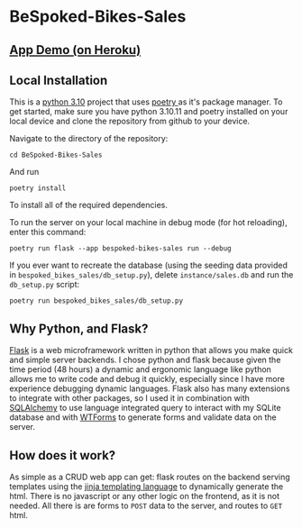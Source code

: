 # BeSpoked-Bikes-Sales

## [App Demo (on Heroku)](https://bespoked-bikes-sales.herokuapp.com/)

## Local Installation 
This is a [python 3.10](https://www.python.org/downloads/release/python-3100/) project that uses [ poetry ]( https://python-poetry.org/ ) as it's package manager. To get started, make sure you have python 3.10.11 and poetry installed on your local device and clone the repository from github to your device. 

Navigate to the directory of the repository:
```shell
cd BeSpoked-Bikes-Sales
```
And run
```shell
poetry install
```
To install all of the required dependencies. 

To run the server on your local machine in debug mode (for hot reloading), enter this command:
```shell
poetry run flask --app bespoked-bikes-sales run --debug
```

If you ever want to recreate the database (using the seeding data provided in `bespoked_bikes_sales/db_setup.py`), delete `instance/sales.db` and run the `db_setup.py` script:
```shell
poetry run bespoked_bikes_sales/db_setup.py
```

## Why Python, and Flask?
[Flask](https://flask.palletsprojects.com/en/2.3.x/) is a web microframework written in python that allows you make quick and simple server backends. I chose python and flask because given the time period (48 hours) a dynamic and ergonomic language like python allows me to write code and debug it quickly, especially since I have more experience debugging dynamic languages. Flask also has many extensions to integrate with other packages, so I used it in combination with [SQLAlchemy](https://www.sqlalchemy.org/) to use language integrated query to interact with my SQLite database and with [WTForms](https://wtforms.readthedocs.io/en/3.0.x/) to generate forms and validate data on the server. 

## How does it work?
As simple as a CRUD web app can get: flask routes on the backend serving templates using the [jinja templating language](https://jinja.palletsprojects.com/en/3.1.x/) to dynamically generate the html. There is no javascript or any other logic on the frontend, as it is not needed. All there is are forms to `POST` data to the server, and routes to `GET` html. 
